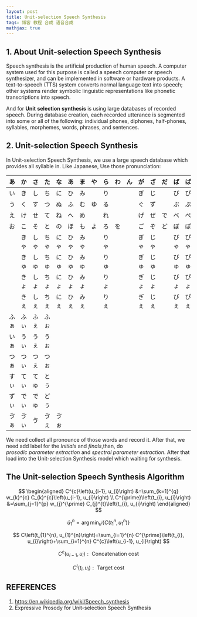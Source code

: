 ```yaml
---
layout: post
title: Unit-selection Speech Synthesis
tags: 博客 教程 合成 语音合成
mathjax: true
---
```


## 1. About Unit-selection Speech Synthesis

Speech synthesis is the artificial production of human speech. A computer system used for this purpose is called a speech computer or speech synthesizer, and can be implemented in software or hardware products. A text-to-speech (TTS) system converts normal language text into speech; other systems render symbolic linguistic representations like phonetic transcriptions into speech.

And for **Unit** **selection** **synthesis** is using large databases of recorded speech. During database creation, each recorded utterance is segmented into some or all of the following: individual phones, diphones, half-phones, syllables, morphemes, words, phrases, and sentences.

## 2. Unit-selection Speech Synthesis

In Unit-selection Speech Synthesis, we use a large speech database which provides all syllable in. Like Japanese, Use those  pronunciation:

| あ   | か   | さ   | た   | な   | あ   | ま   | や   | ら   | わ   | ん   | が   | ざ   | だ   | ば   | ぱ   |
| ---- | ---- | ---- | ---- | ---- | ---- | ---- | ---- | ---- | ---- | ---- | ---- | ---- | ---- | ---- | ---- |
| い   | き   | し   | ち   | に   | ひ   | み   |      | り   |      |      | ぎ   | じ   |      | び   | ぴ   |
| う   | く   | す   | つ   | ぬ   | ふ   | む   | ゆ   | る   |      |      | ぐ   | ず   |      | ぶ   | ぷ   |
| え   | け   | せ   | て   | ね   | へ   | め   |      | れ   |      |      | げ   | ぜ   | で   | べ   | ぺ   |
| お   | こ   | そ   | と   | の   | ほ   | も   | よ   | ろ   | を   |      | ご   | ぞ   | ど   | ぼ   | ぽ   |
|      | きゃ | しゃ | ちゃ | にゃ | ひゃ | みゃ |      | りゃ |      |      | ぎゃ | じゃ |      | びゃ | ぴゃ |
|      | きゅ | しゅ | ちゅ | にゅ | ひゅ | みゅ |      | りゅ |      |      | ぎゅ | じゅ |      | びゅ | ぴゅ |
|      | きょ | しょ | ちょ | にょ | ひょ | みょ |      | りょ |      |      | ぎょ | じょ |      | びょ | ぴょ |
|      | きぇ | しぇ | ちぇ | にぇ | ひぇ | みぇ |      | りぇ |      |      | ぎぇ | じぇ |      | びぇ | ぴぇ |
| ふぁ | ふぃ | ふぇ | ふぉ |      |      |      |      |      |      |      |      |      |      |      |      |
| いぁ | うぃ | うぇ | うぉ |      |      |      |      |      |      |      |      |      |      |      |      |
| つぁ | つぃ | つぇ | つぉ |      |      |      |      |      |      |      |      |      |      |      |      |
| すぃ | てぃ | てゅ | とぅ |      |      |      |      |      |      |      |      |      |      |      |      |
| ずぃ | でぃ | でゅ | どぅ |      |      |      |      |      |      |      |      |      |      |      |      |
| ゔぁ | ゔぃ | ゔ   | ゔぇ | ゔぉ |      |      |      |      |      |      |      |      |      |      |      |

We need collect all pronounce of those words and record it. After that, we need add label for the $Initials$ and $finals$,than, do $prosodic\ parameter\ extraction$ and $spectral\ parameter\ extraction$. After that load into the Unit-selection Synthesis model which waiting for synthesis.

## The Unit-selection Speech Synthesis Algorithm

$$
\begin{aligned} C^{c}\left(u_{i-1}, u_{i}\right) &=\sum_{k=1}^{q} w_{k}^{c} C_{k}^{c}\left(u_{i-1}, u_{i}\right) \\ C^{\prime}\left(t_{i}, u_{i}\right) &=\sum_{j=1}^{p} w_{j}^{\prime} C_{j}^{t}\left(t_{i}, u_{i}\right) \end{aligned}
$$

$$
\hat{u}_{1}^{n}=\arg \min _{u^{i}}\left\{C\left(t_{1}^{n}, u_{1}^{n}\right)\right\}
$$

$$
C\left(t_{1}^{n}, u_{1}^{n}\right)=\sum_{i=1}^{n} C^{\prime}\left(t_{i}, u_{i}\right)+\sum_{i=1}^{n} C^{c}\left(u_{i-1}, u_{i}\right)
$$

$$
C^{c}\left(u_{i-1}, u_{i}\right) : \text { Concatenation cost }
$$

$$
C^{t}\left(t_{i}, u_{i}\right) : \text { Target cost }
$$

## REFERENCES

1. https://en.wikipedia.org/wiki/Speech_synthesis  
2. Expressive Prosody for Unit-selection Speech Synthesis